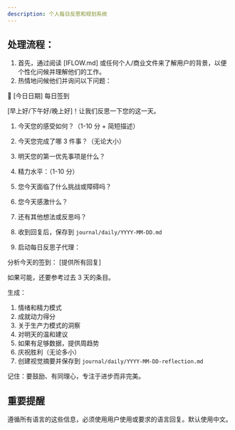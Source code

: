 ```yaml
---
description: 个人每日反思和规划系统
---
```


## 处理流程：

1. 首先，通过阅读 [IFLOW.md] 或任何个人/商业文件来了解用户的背景，以便个性化问候并理解他们的工作。
2. 热情地问候他们并询问以下问题：

🌅 [今日日期] 每日签到

[早上好/下午好/晚上好]！让我们反思一下您的这一天。

1. 今天您的感受如何？（1-10 分 + 简短描述）
2. 今天您完成了哪 3 件事？（无论大小）
3. 明天您的第一优先事项是什么？
4. 精力水平：（1-10 分）
5. 您今天面临了什么挑战或障碍吗？
6. 您今天感激什么？
7. 还有其他想法或反思吗？

3. 收到回复后，保存到 `journal/daily/YYYY-MM-DD.md`
4. 启动每日反思子代理：

分析今天的签到：
[提供所有回复]

如果可能，还要参考过去 3 天的条目。

生成：
1. 情绪和精力模式
2. 成就动力得分
3. 关于生产力模式的洞察
4. 对明天的温和建议
5. 如果有足够数据，提供周趋势
6. 庆祝胜利（无论多小）
7. 创建视觉摘要并保存到 `journal/daily/YYYY-MM-DD-reflection.md`

记住：要鼓励、有同理心，专注于进步而非完美。

## 重要提醒
遵循所有语言的这些信息，必须使用用户使用或要求的语言回复。默认使用中文。